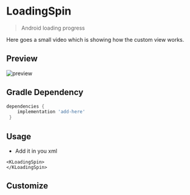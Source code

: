 # LoadingSpin
>Android loading progress

Here goes a small video which is showing how the custom view works.

## Preview
![preview](https://i.imgur.com/4hi96J4.png)

## Gradle Dependency

``` gradle
dependencies {
    implementation 'add-here'
 }
 ```

## Usage

- Add it in you xml

``` <KLoadingSpin> 
<KLoadingSpin>
</KLoadingSpin>
 ```

## Customize


